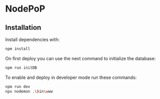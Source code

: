 # NodePoP

## Installation

Install dependencies with:
```sh
npm install
```

On first deploy you can use the next command to initialize the database:
```sh
npm run initDB
```

To enable and deploy in developer mode run these commands:
```sh
npm run dev
npx nodemon .\bin\www
```